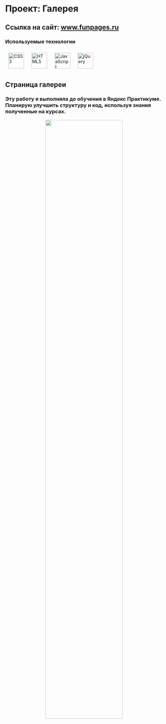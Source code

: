 
# Проект: __Галерея__
## Ссылка на сайт: www.funpages.ru

###  Используемые технологии 
<div align="left">   
<a href="https://www.w3schools.com/css/" target="_blank"><img style="margin: 10px" src="https://profilinator.rishav.dev/skills-assets/css3-original-wordmark.svg" alt="CSS3" height="50" /></a>  
<a href="https://en.wikipedia.org/wiki/HTML5" target="_blank"><img style="margin: 10px" src="https://profilinator.rishav.dev/skills-assets/html5-original-wordmark.svg" alt="HTML5" height="50" /></a>  
<a href="https://www.javascript.com/" target="_blank"><img style="margin: 10px" src="https://profilinator.rishav.dev/skills-assets/javascript-original.svg" alt="JavaScript" height="50" /></a>  
<a href="https://jquery.com/" target="_blank"><img style="margin: 10px" src="https://profilinator.rishav.dev/skills-assets/jquery.png" alt="jQuery" height="50" /></a>  
</div>



## Страница галереи
### Эту работу я выполняла до обучения в Яндекс Практикуме. Планирую улучшить структуру и код, используя знания полученные на курсах.
 
<div align="center">
<img src="https://sun9-9.userapi.com/impg/FgrzKIMMKAqHL_c-VxJLUPUEVy3rdBjkfvD19Q/R07pIBW-Q5E.jpg?size=1835x859&quality=95&sign=dcf31c1db1624d17ebf775e7b93c0590&type=album" align="center" style="width: 70%" />
</div>  

